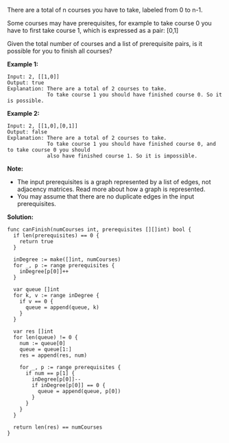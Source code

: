 There are a total of n courses you have to take, labeled from 0 to n-1.

Some courses may have prerequisites, for example to take course 0 you have to first take course 1, which is expressed as a pair: [0,1]

Given the total number of courses and a list of prerequisite pairs, is it possible for you to finish all courses?

**Example 1:**
```
Input: 2, [[1,0]] 
Output: true
Explanation: There are a total of 2 courses to take. 
             To take course 1 you should have finished course 0. So it is possible.
```
**Example 2:**
```
Input: 2, [[1,0],[0,1]]
Output: false
Explanation: There are a total of 2 courses to take. 
             To take course 1 you should have finished course 0, and to take course 0 you should
             also have finished course 1. So it is impossible.
```
**Note:**

- The input prerequisites is a graph represented by a list of edges, not adjacency matrices. Read more about how a graph is represented.
- You may assume that there are no duplicate edges in the input prerequisites.

**Solution:**

```golang
func canFinish(numCourses int, prerequisites [][]int) bool {
  if len(prerequisites) == 0 {
    return true
  }

  inDegree := make([]int, numCourses)
  for _, p := range prerequisites {
    inDegree[p[0]]++
  }

  var queue []int
  for k, v := range inDegree {
    if v == 0 {
      queue = append(queue, k)
    }
  }

  var res []int
  for len(queue) != 0 {
    num := queue[0]
    queue = queue[1:]
    res = append(res, num)

    for _, p := range prerequisites {
      if num == p[1] {
        inDegree[p[0]]--
        if inDegree[p[0]] == 0 {
          queue = append(queue, p[0])
        }
      }
    }
  }

  return len(res) == numCourses
}
```
